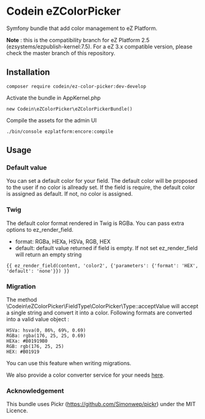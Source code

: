 # Codein eZColorPicker

Symfony bundle that add color management to eZ Platform.

**Note** : this is the compatibility branch for eZ Platform 2.5 (ezsystems/ezpublish-kernel:7.5). For a eZ 3.x compatible version, please check the master branch of this repository.

## Installation

```
composer require codein/ez-color-picker:dev-develop
```

Activate the bundle in AppKernel.php

```
new Codein\eZColorPicker\eZColorPickerBundle()
```

Compile the assets for the admin UI

```
./bin/console ezplatform:encore:compile
```

## Usage

### Default value

You can set a default color for your field. The default color will be proposed to the user if no color is allready set.
If the field is require, the default color is assigned as default. If not, no color is assigned.

### Twig

The default color format rendered in Twig is RGBa. You can pass extra options to ez_render_field.

* format:  RGBa, HEXa, HSVa, RGB, HEX
* default:  default value returned if field is empty. If not set ez_render_field will return an empty string

```twig
{{ ez_render_field(content, 'color2', {'parameters': {'format': 'HEX', 'default': 'none'}}) }}
```

### Migration

The method \Codein\eZColorPicker\FieldType\ColorPicker\Type::acceptValue will accept a single string and convert it into 
a color. Following formats are converted into a valid value object : 

```
HSVa: hsva(0, 86%, 69%, 0.69)
RGBa: rgba(176, 25, 25, 0.69)
HEXa: #B01919B0
RGB: rgb(176, 25, 25)
HEX: #B01919  
```

You can use this feature when writing migrations.

We also provide a color converter service for your needs [here](lib/ColorConverter/ColorConverter.php).

### Acknowledgement

This bundle uses Pickr (https://github.com/Simonwep/pickr) under the MIT Licence.
